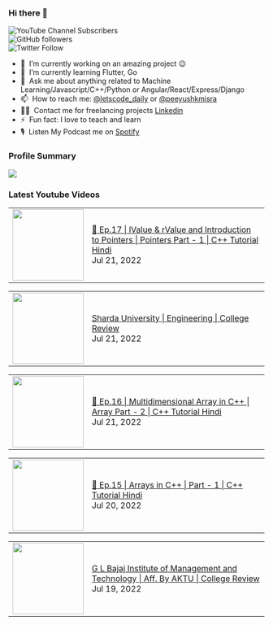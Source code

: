 ### Hi there 👋

![YouTube Channel Subscribers](https://img.shields.io/youtube/channel/subscribers/UCgmk1KXmrHXt_DO0kScyVmQ?style=social)  
![GitHub followers](https://img.shields.io/github/followers/misrapk?style=social)  
![Twitter Follow](https://img.shields.io/twitter/follow/peeyushkmisra?style=social)

- 🔭 &nbsp;I’m currently working on an amazing project :wink:
- 🌱 &nbsp;I’m currently learning Flutter, Go
- 💬 &nbsp;Ask me about anything related to Machine Learning/Javascript/C++/Python or Angular/React/Express/Django
- 📫 &nbsp;How to reach me: [@letscode_daily](https://www.instagram.com/letscode_daily/) or [@peeyushkmisra](https://www.instagram.com/peeyushkmisra/)
- 👨‍💻 &nbsp;Contact me for freelancing projects [Linkedin](https://www.linkedin.com/in/peeyushkmisra/)
- ⚡ &nbsp;Fun fact: I love to teach and learn
- 🎙 &nbsp;Listen My Podcast me on [Spotify](https://open.spotify.com/show/5HlTHA4yxnj56N1klajpQc)

### Profile Summary

![](https://github-profile-summary-cards.vercel.app/api/cards/profile-details?username=misrapk&theme=dracula)

### Latest Youtube Videos

<!-- YOUTUBE:START --><table><tr><td><a href="https://www.youtube.com/watch?v=0brNZ2CxWy8"><img width="140px" src="https://i.ytimg.com/vi/0brNZ2CxWy8/mqdefault.jpg"></a></td>
<td><a href="https://www.youtube.com/watch?v=0brNZ2CxWy8">🔴 Ep.17 | lValue &amp; rValue and Introduction to Pointers  | Pointers Part - 1 | C++ Tutorial Hindi</a><br/>Jul 21, 2022</td></tr></table>
<table><tr><td><a href="https://www.youtube.com/watch?v=1p5qcUpEUNg"><img width="140px" src="https://i.ytimg.com/vi/1p5qcUpEUNg/mqdefault.jpg"></a></td>
<td><a href="https://www.youtube.com/watch?v=1p5qcUpEUNg">Sharda University  | Engineering  | College Review</a><br/>Jul 21, 2022</td></tr></table>
<table><tr><td><a href="https://www.youtube.com/watch?v=bXgrP2YDZ5w"><img width="140px" src="https://i.ytimg.com/vi/bXgrP2YDZ5w/mqdefault.jpg"></a></td>
<td><a href="https://www.youtube.com/watch?v=bXgrP2YDZ5w">🔴 Ep.16 | Multidimensional Array in C++  | Array Part - 2 | C++ Tutorial Hindi</a><br/>Jul 21, 2022</td></tr></table>
<table><tr><td><a href="https://www.youtube.com/watch?v=4Kd4bbsfjpA"><img width="140px" src="https://i.ytimg.com/vi/4Kd4bbsfjpA/mqdefault.jpg"></a></td>
<td><a href="https://www.youtube.com/watch?v=4Kd4bbsfjpA">🔴 Ep.15 | Arrays in C++  | Part - 1 | C++ Tutorial Hindi</a><br/>Jul 20, 2022</td></tr></table>
<table><tr><td><a href="https://www.youtube.com/watch?v=d-A8rFo3vZ0"><img width="140px" src="https://i.ytimg.com/vi/d-A8rFo3vZ0/mqdefault.jpg"></a></td>
<td><a href="https://www.youtube.com/watch?v=d-A8rFo3vZ0">G L Bajaj Institute of Management and Technology | Aff. By AKTU | College Review</a><br/>Jul 19, 2022</td></tr></table>
<!-- YOUTUBE:END -->
